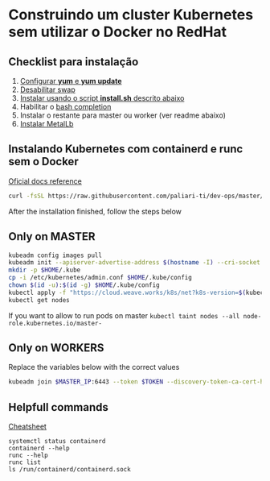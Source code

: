 # Construindo um cluster Kubernetes sem utilizar o Docker no RedHat

## Checklist para instalação

1. [Configurar **yum** e **yum update**](https://github.com/paliari-ti/dev-ops/blob/master/kubernetes/EXTRAS.md#configurar-yum)
2. [Desabilitar swap](https://github.com/paliari-ti/dev-ops/blob/master/kubernetes/EXTRAS.md#disable-swap)
3. [Instalar usando o script **install.sh** descrito abaixo](https://github.com/paliari-ti/dev-ops/tree/master/kubernetes#instalando-kubernetes-com-containerd-e-runc-sem-o-docker)
4. Habilitar o [bash completion](https://kubernetes.io/docs/tasks/tools/install-kubectl/)
5. Instalar o restante para master ou worker (ver readme abaixo)
6. [Instalar MetalLb](https://github.com/paliari-ti/dev-ops/blob/master/kubernetes/EXTRAS.md#metallb)

## Instalando Kubernetes com containerd e runc sem o Docker

[Oficial docs reference](https://kubernetes.io/docs/setup/production-environment/tools/kubeadm/install-kubeadm/)

```bash
curl -fsSL https://raw.githubusercontent.com/paliari-ti/dev-ops/master/kubernetes/install.sh | bash
```
After the installation finished, follow the steps below

## Only on MASTER

```bash
kubeadm config images pull
kubeadm init --apiserver-advertise-address $(hostname -I) --cri-socket /run/containerd/containerd.sock
mkdir -p $HOME/.kube
cp -i /etc/kubernetes/admin.conf $HOME/.kube/config
chown $(id -u):$(id -g) $HOME/.kube/config
kubectl apply -f "https://cloud.weave.works/k8s/net?k8s-version=$(kubectl version | base64 | tr -d '\n')"
kubectl get nodes
```

If you want to allow to run pods on master `kubectl taint nodes --all node-role.kubernetes.io/master-`

## Only on WORKERS

Replace the variables below with the correct values

```bash
kubeadm join $MASTER_IP:6443 --token $TOKEN --discovery-token-ca-cert-hash $DISCOVERY_TOKEN --cri-socket /run/containerd/containerd.sock
```

## Helpfull commands

[Cheatsheet](https://kubernetes.io/docs/reference/kubectl/cheatsheet/)

```
systemctl status containerd
containerd --help
runc --help
runc list
ls /run/containerd/containerd.sock
```
